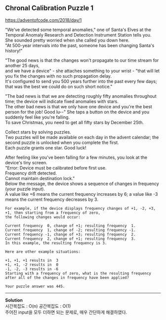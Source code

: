 ## Chronal Calibration Puzzle 1

https://adventofcode.com/2018/day/1

"We've detected some temporal anomalies," one of Santa's Elves at the Temporal Anomaly Research and Detection Instrument Station tells you.  
She sounded pretty worried when she called you down here.  
"At 500-year intervals into the past, someone has been changing Santa's history!"

"The good news is that the changes won't propagate to our time stream for another 25 days,  
and we have a device" - she attaches something to your wrist - "that will let you fix the changes with no such propagation delay.    
It's configured to send you 500 years further into the past every few days; that was the best we could do on such short notice."

"The bad news is that we are detecting roughly fifty anomalies throughout time; the device will indicate fixed anomalies with stars.  
The other bad news is that we only have one device and you're the best person for the job! Good lu--" She taps a button on the device and you suddenly feel like you're falling.  
To save Christmas, you need to get all fifty stars by December 25th.

Collect stars by solving puzzles.  
Two puzzles will be made available on each day in the advent calendar; the second puzzle is unlocked when you complete the first.  
Each puzzle grants one star. Good luck!

After feeling like you've been falling for a few minutes, you look at the device's tiny screen.  
"Error: Device must be calibrated before first use.  
Frequency drift detected.  
Cannot maintain destination lock."  
Below the message, the device shows a sequence of changes in frequency (your puzzle input).  
A value like +6 means the current frequency increases by 6; a value like -3 means the current frequency decreases by 3.

```
For example, if the device displays frequency changes of +1, -2, +3, +1, then starting from a frequency of zero, 
the following changes would occur:

Current frequency  0, change of +1; resulting frequency  1.
Current frequency  1, change of -2; resulting frequency -1.
Current frequency -1, change of +3; resulting frequency  2.
Current frequency  2, change of +1; resulting frequency  3.
In this example, the resulting frequency is 3.

Here are other example situations:

+1, +1, +1 results in  3
+1, +1, -2 results in  0
-1, -2, -3 results in -6
Starting with a frequency of zero, what is the resulting frequency after all of the changes in frequency have been applied?

Your puzzle answer was 445.
```

---------------------------

**Solution**  
시간복잡도 : O(n) 공간복잡도 : O(1)  
주어진 input을 모두 더하면 되는 문제로, 매우 간단하게 해결하였다.
  